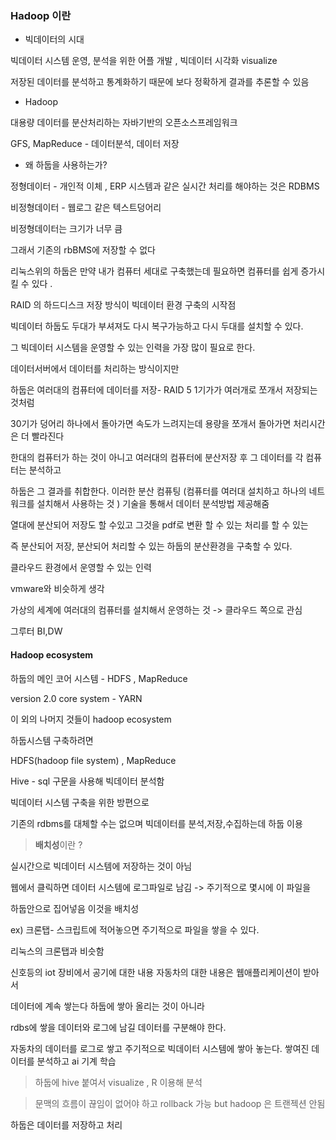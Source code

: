### Hadoop 이란

* 빅데이터의 시대



빅데이터 시스템 운영, 분석을 위한 어플 개발 , 빅데이터 시각화 visualize

저장된 데이터를 분석하고 통계화하기 때문에 보다 정확하게 결과를 추론할 수 있음



- Hadoop

대용량 데이터를 분산처리하는 자바기반의 오픈소스프레임워크

GFS, MapReduce - 데이터분석, 데이터 저장



- 왜 하둡을 사용하는가?

정형데이터 - 개인적 이체 , ERP 시스템과 같은 실시간 처리를 해야하는 것은 RDBMS

비정형데이터 - 웹로그 같은 텍스트덩어리 

비정형데이터는 크기가 너무 큼 

그래서 기존의 rbBMS에 저장할 수 없다

리눅스위의 하둡은 만약 내가 컴퓨터 세대로 구축했는데 필요하면 컴퓨터를 쉽게 증가시킬 수 있다 . 

RAID 의 하드디스크 저장 방식이 빅데이터 환경 구축의 시작점

빅데이터 하둡도 두대가 부셔져도 다시 복구가능하고 다시 두대를 설치할 수 있다.

그 빅데이터 시스템을 운영할 수 있는 인력을 가장 많이 필요로 한다.



데이터서버에서 데이터를 처리하는 방식이지만 

하둡은 여러대의 컴퓨터에 데이터를 저장- RAID 5  1기가가 여러개로 쪼개서 저장되는 것처럼

30기가 덩어리 하나에서 돌아가면 속도가 느려지는데 용량을 쪼개서 돌아가면 처리시간은 더 빨라진다

한대의 컴퓨터가 하는 것이 아니고 여러대의 컴퓨터에 분산저장 후 그 데이터를 각 컴퓨터는 분석하고

하둡은 그 결과를 취합한다. 이러한 분산 컴퓨팅 (컴퓨터를 여러대 설치하고 하나의 네트워크를 설치해서 사용하는 것 ) 기술을 통해서 데이터 분석방법 제공해줌 



열대에 분산되어 저장도 할 수있고 그것을 pdf로 변환 할 수 있는 처리를 할 수 있는 

즉 분산되어 저장, 분산되어 처리할 수 있는 하둡의 분산환경을 구축할 수 있다.



클라우드 환경에서 운영할 수 있는 인력

vmware와 비슷하게 생각

가상의 세계에 여러대의 컴퓨터를 설치해서 운영하는 것 -> 클라우드 쪽으로 관심 

그루터 BI,DW 



#### Hadoop ecosystem

하둡의 메인 코어 시스템  - HDFS , MapReduce

version 2.0 core system - YARN

이 외의 나머지 것들이 hadoop ecosystem



하둡시스템 구축하려면

HDFS(hadoop file system) , MapReduce 

Hive - sql 구문을 사용해 빅데이터 분석함

빅데이터 시스템 구축을 위한 방편으로

기존의 rdbms를 대체할 수는 없으며 빅데이터를 분석,저장,수집하는데 하둡 이용



> **배치성**이란 ?

실시간으로 빅데이터 시스템에 저장하는 것이 아님

웹에서 클릭하면 데이터 시스템에 로그파일로 남김 -> 주기적으로 몇시에 이 파일을 

하둡안으로 집어넣음  이것을 배치성

ex) 크론탭- 스크립트에 적어놓으면 주기적으로 파일을 쌓을 수 있다. 

리눅스의 크론탭과 비슷함 

신호등의 iot 장비에서 공기에 대한 내용 자동차의 대한 내용은 웹애플리케이션이 받아서

데이터에 계속 쌓는다 하둡에 쌓아 올리는 것이 아니라

rdbs에 쌓을 데이터와 로그에 남길 데이터를 구분해야 한다.  

자동차의 데이터를 로그로 쌓고 주기적으로 빅데이터 시스템에 쌓아 놓는다.  쌓여진 데이터를 분석하고 ai 기계 학습



> 하둡에 hive 붙여서 visualize , R 이용해 분석 

> 문맥의 흐름이 끊임이 없어야 하고 rollback 가능 but hadoop 은 트랜젝션 안됨

하둡은 데이터를 저장하고 처리 

